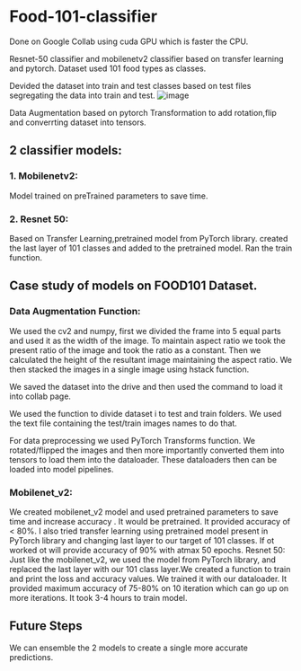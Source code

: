 # Food-101-classifier
Done on Google Collab using cuda GPU which is faster the CPU.

Resnet-50 classifier and mobilenetv2 classifier based on transfer learning  and pytorch.
Dataset used 101 food types as classes. 

Devided the dataset into train and test classes based on test files segregating the data into train and test.
![image](https://user-images.githubusercontent.com/53693971/119274717-e9164380-bc2e-11eb-804f-da9aec97bd20.png)

Data Augmentation based on pytorch Transformation to add rotation,flip and converrting dataset into tensors.

## 2 classifier models:

### 1. Mobilenetv2:
Model trained on preTrained parameters to save time. 

### 2. Resnet 50:
Based on Transfer Learning,pretrained model from PyTorch library.
created the last layer of 101 classes and added to the pretrained model. Ran the train function.

## Case study of models on FOOD101 Dataset.
### Data Augmentation Function:
We used the cv2 and numpy, first we divided the frame into 5 equal parts and used it as the width of the image. To maintain aspect ratio we took the present ratio of the image and took the ratio as a constant. Then we calculated the height of the resultant image maintaining the aspect ratio.
We then stacked the images in a single image using hstack function.

We saved the dataset into the drive and then used the command to load it into collab page. 

We used the function to divide dataset i to test and train folders. We used the text file containing the test/train images names to do that.

For data preprocessing we used PyTorch Transforms function. We rotated/flipped the images and then more importantly converted them into tensors to load them into the dataloader.
These dataloaders then can be loaded into model pipelines.

### Mobilenet_v2:
We created mobilenet_v2 model and used pretrained parameters to save time and increase accuracy . It would be  pretrained. 
 It provided accuracy of < 80%.
I also tried transfer learning using pretrained  model present in PyTorch library and changing last layer to our target of 101 classes. If ot worked ot will provide accuracy of 90% with atmax 50 epochs.
Resnet 50:
Just like the mobilenet_v2, we used the model from PyTorch library, and replaced the last layer with our 101 class layer.We created a function to train and print the loss and accuracy values.
We trained it with our dataloader. It provided maximum accuracy of 75-80% on 10 iteration which can go up on more iterations. It took 3-4 hours to train model.

## Future Steps
We can ensemble the 2 models to create a single more accurate predictions. 


